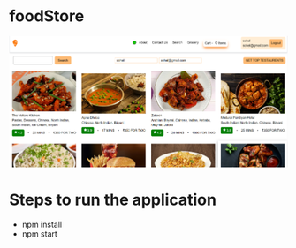 # foodStore

![Alt text](src/assets/FoodStore.png)

# Steps to run the application
- npm install
- npm start